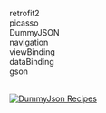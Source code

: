 retrofit2
<br/>
picasso
<br/>
DummyJSON
<br/>
navigation
<br/>
viewBinding
<br/>
dataBinding
<br/>
gson
<br/>
<br/>


[![DummyJson Recipes](https://img.youtube.com/vi/o8C0fdc1Cio/0.jpg)](https://www.youtube.com/watch?v=o8C0fdc1Cio)
